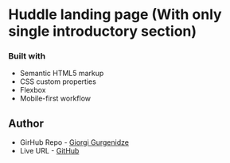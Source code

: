 # Huddle landing page (With only single introductory section)

### Built with

- Semantic HTML5 markup
- CSS custom properties
- Flexbox
- Mobile-first workflow

## Author

- GirHub Repo - [Giorgi Gurgenidze](https://github.com/gurgenidzegiorgi/Huddle-Landing-Page)
- Live URL - [GitHub](https://gurgenidzegiorgi.github.io/Huddle-Landing-Page/)
